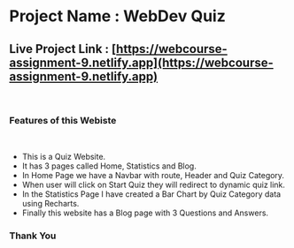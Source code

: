 # Project Name : WebDev Quiz

## Live Project Link : [https://webcourse-assignment-9.netlify.app](https://webcourse-assignment-9.netlify.app)

<br/>

### Features of this Webiste

<br/>

<ul>

<li>This is a Quiz Website.</li>
<li>It has 3 pages called Home, Statistics and Blog.</li>
<li>In Home Page we have a Navbar with route, Header and Quiz Category.</li>
<li>When user will click on Start Quiz they will redirect to dynamic quiz link.</li>
<li>In the Statistics Page I have created a Bar Chart by Quiz Category data using Recharts.</li>
<li>Finally this website has a Blog page with 3 Questions and Answers.</li>

</ul>

### Thank You
